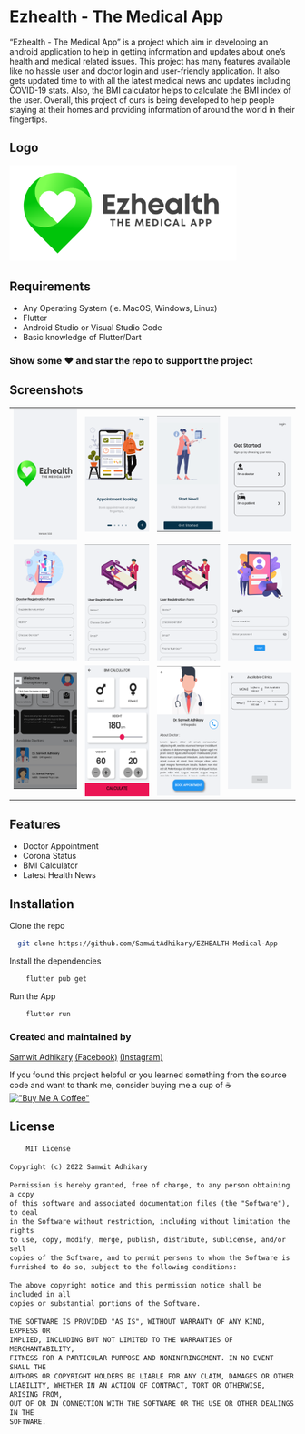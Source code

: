 
# Ezhealth - The Medical App

“Ezhealth - The Medical App” is a project which aim in developing an android application to help in getting information and updates about one’s health and medical related issues. This project has many features available like no hassle user and doctor login and user-friendly application. It also gets updated time to with all the latest medical news and updates including COVID-19 stats. Also, the BMI calculator helps to calculate the BMI index of the user.
Overall, this project of ours is being developed to help people staying at their homes and providing information of around the world in their fingertips.

## Logo

<img src="https://github.com/SamwitAdhikary/EZHEALTH-Medical-App/blob/master/images/logo.png" alt="drawing" style="width:400px;"/>


## Requirements

- Any Operating System (ie. MacOS, Windows, Linux)
- Flutter
- Android Studio or Visual Studio Code
- Basic knowledge of Flutter/Dart

### Show some ❤️ and star the repo to support the project

## Screenshots

| | | | |
|:-------------------------:|:-------------------------:|:-------------------------:|:-------------------------:|
|![App Screenshot](https://github.com/SamwitAdhikary/EZHEALTH-Medical-App/blob/master/images/Screenshot_1643605824.png)|![App Screenshot](https://github.com/SamwitAdhikary/EZHEALTH-Medical-App/blob/master/images/Screenshot_1643605884.png)|![App Screenshot](https://github.com/SamwitAdhikary/EZHEALTH-Medical-App/blob/master/images/Screenshot_1643605907.png)|![App Screenshot](https://github.com/SamwitAdhikary/EZHEALTH-Medical-App/blob/master/images/Screenshot_1643605915.png)|
|![App Screenshot](https://github.com/SamwitAdhikary/EZHEALTH-Medical-App/blob/master/images/Screenshot_1643605922.png)|![App Screenshot](https://github.com/SamwitAdhikary/EZHEALTH-Medical-App/blob/master/images/Screenshot_1643605929.png)|![App Screenshot](https://github.com/SamwitAdhikary/EZHEALTH-Medical-App/blob/master/images/Screenshot_1643605929.png)|![App Screenshot](https://github.com/SamwitAdhikary/EZHEALTH-Medical-App/blob/master/images/Screenshot_1643605938.png)|
|![App Screenshot](https://github.com/SamwitAdhikary/EZHEALTH-Medical-App/blob/master/images/Screenshot_1643605976.png)|![App Screenshot](https://github.com/SamwitAdhikary/EZHEALTH-Medical-App/blob/master/images/Screenshot_1643606023.png)|![App Screenshot](https://github.com/SamwitAdhikary/EZHEALTH-Medical-App/blob/master/images/Screenshot_1643606032.png)|![App Screenshot](https://github.com/SamwitAdhikary/EZHEALTH-Medical-App/blob/master/images/Screenshot_1643606042.png)|


## Features

- Doctor Appointment
- Corona Status
- BMI Calculator
- Latest Health News


## Installation

Clone the repo

```bash
  git clone https://github.com/SamwitAdhikary/EZHEALTH-Medical-App
```

Install the dependencies

```bash
    flutter pub get
```

Run the App

```bash
    flutter run
```
### Created and maintained by 
[Samwit Adhikary]('https://github.com/SamwitAdhikary') [(Facebook)]('https://www.facebook.com/samwit.adhikary') [(Instagram)]('https://www.instagram.com/samwit_adhikary')


If you found this project helpful or you learned something from the source code and want to thank me, consider buying me a cup of ☕<br>
[!["Buy Me A Coffee"](https://www.buymeacoffee.com/assets/img/custom_images/orange_img.png)](https://www.buymeacoffee.com/samwit)
## License

```
    MIT License

Copyright (c) 2022 Samwit Adhikary

Permission is hereby granted, free of charge, to any person obtaining a copy
of this software and associated documentation files (the "Software"), to deal
in the Software without restriction, including without limitation the rights
to use, copy, modify, merge, publish, distribute, sublicense, and/or sell
copies of the Software, and to permit persons to whom the Software is
furnished to do so, subject to the following conditions:

The above copyright notice and this permission notice shall be included in all
copies or substantial portions of the Software.

THE SOFTWARE IS PROVIDED "AS IS", WITHOUT WARRANTY OF ANY KIND, EXPRESS OR
IMPLIED, INCLUDING BUT NOT LIMITED TO THE WARRANTIES OF MERCHANTABILITY,
FITNESS FOR A PARTICULAR PURPOSE AND NONINFRINGEMENT. IN NO EVENT SHALL THE
AUTHORS OR COPYRIGHT HOLDERS BE LIABLE FOR ANY CLAIM, DAMAGES OR OTHER
LIABILITY, WHETHER IN AN ACTION OF CONTRACT, TORT OR OTHERWISE, ARISING FROM,
OUT OF OR IN CONNECTION WITH THE SOFTWARE OR THE USE OR OTHER DEALINGS IN THE
SOFTWARE.

```